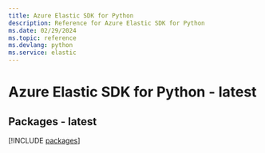 ```yaml
---
title: Azure Elastic SDK for Python
description: Reference for Azure Elastic SDK for Python
ms.date: 02/29/2024
ms.topic: reference
ms.devlang: python
ms.service: elastic
---
```

# Azure Elastic SDK for Python - latest
## Packages - latest
[!INCLUDE [packages](elastic-index.md)]